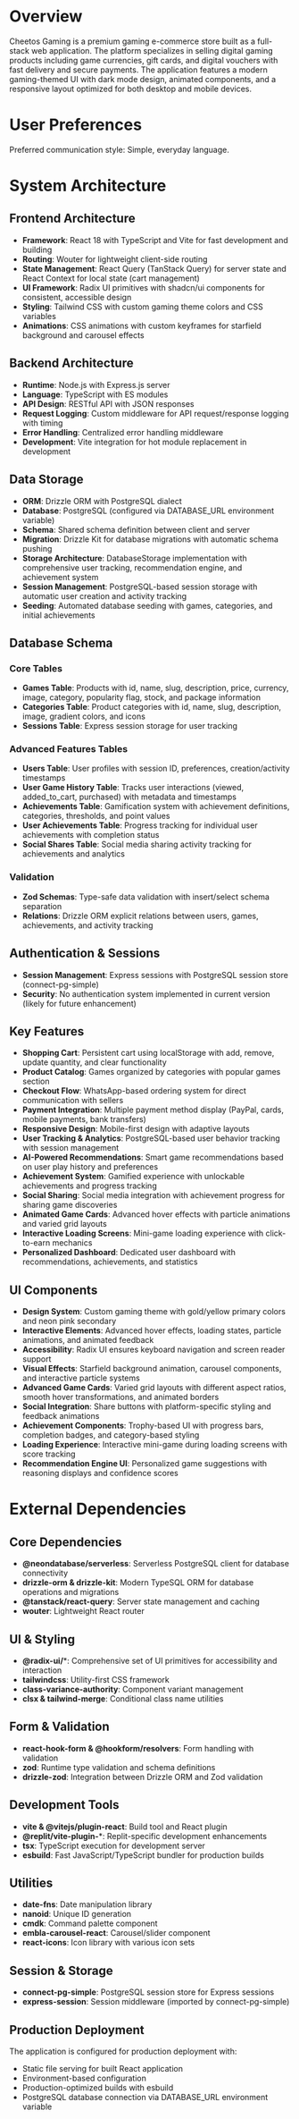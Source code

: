# Overview

Cheetos Gaming is a premium gaming e-commerce store built as a full-stack web application. The platform specializes in selling digital gaming products including game currencies, gift cards, and digital vouchers with fast delivery and secure payments. The application features a modern gaming-themed UI with dark mode design, animated components, and a responsive layout optimized for both desktop and mobile devices.

# User Preferences

Preferred communication style: Simple, everyday language.

# System Architecture

## Frontend Architecture
- **Framework**: React 18 with TypeScript and Vite for fast development and building
- **Routing**: Wouter for lightweight client-side routing
- **State Management**: React Query (TanStack Query) for server state and React Context for local state (cart management)
- **UI Framework**: Radix UI primitives with shadcn/ui components for consistent, accessible design
- **Styling**: Tailwind CSS with custom gaming theme colors and CSS variables
- **Animations**: CSS animations with custom keyframes for starfield background and carousel effects

## Backend Architecture
- **Runtime**: Node.js with Express.js server
- **Language**: TypeScript with ES modules
- **API Design**: RESTful API with JSON responses
- **Request Logging**: Custom middleware for API request/response logging with timing
- **Error Handling**: Centralized error handling middleware
- **Development**: Vite integration for hot module replacement in development

## Data Storage
- **ORM**: Drizzle ORM with PostgreSQL dialect
- **Database**: PostgreSQL (configured via DATABASE_URL environment variable)
- **Schema**: Shared schema definition between client and server
- **Migration**: Drizzle Kit for database migrations with automatic schema pushing
- **Storage Architecture**: DatabaseStorage implementation with comprehensive user tracking, recommendation engine, and achievement system
- **Session Management**: PostgreSQL-based session storage with automatic user creation and activity tracking
- **Seeding**: Automated database seeding with games, categories, and initial achievements

## Database Schema
### Core Tables
- **Games Table**: Products with id, name, slug, description, price, currency, image, category, popularity flag, stock, and package information
- **Categories Table**: Product categories with id, name, slug, description, image, gradient colors, and icons
- **Sessions Table**: Express session storage for user tracking

### Advanced Features Tables
- **Users Table**: User profiles with session ID, preferences, creation/activity timestamps
- **User Game History Table**: Tracks user interactions (viewed, added_to_cart, purchased) with metadata and timestamps
- **Achievements Table**: Gamification system with achievement definitions, categories, thresholds, and point values
- **User Achievements Table**: Progress tracking for individual user achievements with completion status
- **Social Shares Table**: Social media sharing activity tracking for achievements and analytics

### Validation
- **Zod Schemas**: Type-safe data validation with insert/select schema separation
- **Relations**: Drizzle ORM explicit relations between users, games, achievements, and activity tracking

## Authentication & Sessions
- **Session Management**: Express sessions with PostgreSQL session store (connect-pg-simple)
- **Security**: No authentication system implemented in current version (likely for future enhancement)

## Key Features
- **Shopping Cart**: Persistent cart using localStorage with add, remove, update quantity, and clear functionality
- **Product Catalog**: Games organized by categories with popular games section
- **Checkout Flow**: WhatsApp-based ordering system for direct communication with sellers
- **Payment Integration**: Multiple payment method display (PayPal, cards, mobile payments, bank transfers)
- **Responsive Design**: Mobile-first design with adaptive layouts
- **User Tracking & Analytics**: PostgreSQL-based user behavior tracking with session management
- **AI-Powered Recommendations**: Smart game recommendations based on user play history and preferences
- **Achievement System**: Gamified experience with unlockable achievements and progress tracking
- **Social Sharing**: Social media integration with achievement progress for sharing game discoveries
- **Animated Game Cards**: Advanced hover effects with particle animations and varied grid layouts
- **Interactive Loading Screens**: Mini-game loading experience with click-to-earn mechanics
- **Personalized Dashboard**: Dedicated user dashboard with recommendations, achievements, and statistics

## UI Components
- **Design System**: Custom gaming theme with gold/yellow primary colors and neon pink secondary
- **Interactive Elements**: Advanced hover effects, loading states, particle animations, and animated feedback
- **Accessibility**: Radix UI ensures keyboard navigation and screen reader support
- **Visual Effects**: Starfield background animation, carousel components, and interactive particle systems
- **Advanced Game Cards**: Varied grid layouts with different aspect ratios, smooth hover transformations, and animated borders
- **Social Integration**: Share buttons with platform-specific styling and feedback animations
- **Achievement Components**: Trophy-based UI with progress bars, completion badges, and category-based styling
- **Loading Experience**: Interactive mini-game during loading screens with score tracking
- **Recommendation Engine UI**: Personalized game suggestions with reasoning displays and confidence scores

# External Dependencies

## Core Dependencies
- **@neondatabase/serverless**: Serverless PostgreSQL client for database connectivity
- **drizzle-orm & drizzle-kit**: Modern TypeSQL ORM for database operations and migrations
- **@tanstack/react-query**: Server state management and caching
- **wouter**: Lightweight React router

## UI & Styling
- **@radix-ui/***: Comprehensive set of UI primitives for accessibility and interaction
- **tailwindcss**: Utility-first CSS framework
- **class-variance-authority**: Component variant management
- **clsx & tailwind-merge**: Conditional class name utilities

## Form & Validation
- **react-hook-form & @hookform/resolvers**: Form handling with validation
- **zod**: Runtime type validation and schema definitions
- **drizzle-zod**: Integration between Drizzle ORM and Zod validation

## Development Tools
- **vite & @vitejs/plugin-react**: Build tool and React plugin
- **@replit/vite-plugin-***: Replit-specific development enhancements
- **tsx**: TypeScript execution for development server
- **esbuild**: Fast JavaScript/TypeScript bundler for production builds

## Utilities
- **date-fns**: Date manipulation library
- **nanoid**: Unique ID generation
- **cmdk**: Command palette component
- **embla-carousel-react**: Carousel/slider component
- **react-icons**: Icon library with various icon sets

## Session & Storage
- **connect-pg-simple**: PostgreSQL session store for Express sessions
- **express-session**: Session middleware (imported by connect-pg-simple)

## Production Deployment
The application is configured for production deployment with:
- Static file serving for built React application
- Environment-based configuration
- Production-optimized builds with esbuild
- PostgreSQL database connection via DATABASE_URL environment variable